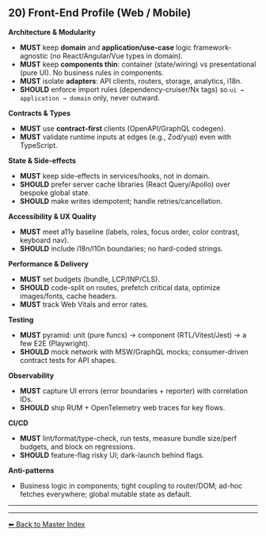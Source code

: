 ## 20) Front-End Profile (Web / Mobile)

**Architecture & Modularity**
- **MUST** keep **domain** and **application/use-case** logic framework-agnostic (no React/Angular/Vue types in domain).
- **MUST** keep **components thin**: container (state/wiring) vs presentational (pure UI). No business rules in components.
- **MUST** isolate **adapters**: API clients, routers, storage, analytics, i18n.
- **SHOULD** enforce import rules (dependency-cruiser/Nx tags) so `ui → application → domain` only, never outward.

**Contracts & Types**
- **MUST** use **contract-first** clients (OpenAPI/GraphQL codegen).
- **MUST** validate runtime inputs at edges (e.g., Zod/yup) even with TypeScript.

**State & Side-effects**
- **MUST** keep side-effects in services/hooks, not in domain.
- **SHOULD** prefer server cache libraries (React Query/Apollo) over bespoke global state.
- **SHOULD** make writes idempotent; handle retries/cancellation.

**Accessibility & UX Quality**
- **MUST** meet a11y baseline (labels, roles, focus order, color contrast, keyboard nav).
- **SHOULD** include i18n/l10n boundaries; no hard-coded strings.

**Performance & Delivery**
- **MUST** set budgets (bundle, LCP/INP/CLS).
- **SHOULD** code-split on routes, prefetch critical data, optimize images/fonts, cache headers.
- **MUST** track Web Vitals and error rates.

**Testing**
- **MUST** pyramid: unit (pure funcs) → component (RTL/Vitest/Jest) → a few E2E (Playwright).
- **SHOULD** mock network with MSW/GraphQL mocks; consumer-driven contract tests for API shapes.

**Observability**
- **MUST** capture UI errors (error boundaries + reporter) with correlation IDs.
- **SHOULD** ship RUM + OpenTelemetry web traces for key flows.

**CI/CD**
- **MUST** lint/format/type-check, run tests, measure bundle size/perf budgets, and block on regressions.
- **SHOULD** feature-flag risky UI; dark-launch behind flags.

**Anti-patterns**
- Business logic in components; tight coupling to router/DOM; ad-hoc fetches everywhere; global mutable state as default.

---

---
[⬅ Back to Master Index](./best-practices.index.md)
